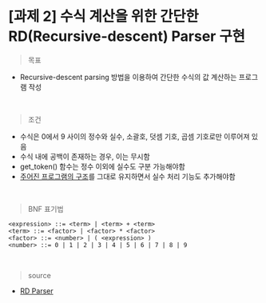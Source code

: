 # [과제 2] 수식 계산을 위한 간단한 RD(Recursive-descent) Parser 구현

> 목표

- Recursive-descent parsing 방법을 이용하여 간단한 수식의 값 계산하는 프로그램 작성

<br>

> 조건

- 수식은 0에서 9 사이의 정수와 실수, 소괄호, 덧셈 기호, 곱셈 기호로만 이루어져 있음
- 수식 내에 공백이 존재하는 경우, 이는 무시함
- get_token() 함수는 정수 이외에 실수도 구분 가능해야함
- [주어진 프로그램의 구조](https://github.com/junghyun21/soongsilUniv/blob/main/3-2_fall2022/compiler/hw2/receiveCode.c)를 그대로 유지하면서 실수 처리 기능도 추가해야함

<br>

> BNF 표기법

```
<expression> ::= <term> | <term> + <term>
<term> ::= <factor> | <factor> * <factor>
<factor> ::= <number> | ( <expression> )
<number> ::= 0 | 1 | 2 | 3 | 4 | 5 | 6 | 7 | 8 | 9

```

<br>

> source

- [RD Parser](https://github.com/junghyun21/soongsilUniv/blob/main/3-2_fall2022/compiler/hw2/rd_parser.c)
